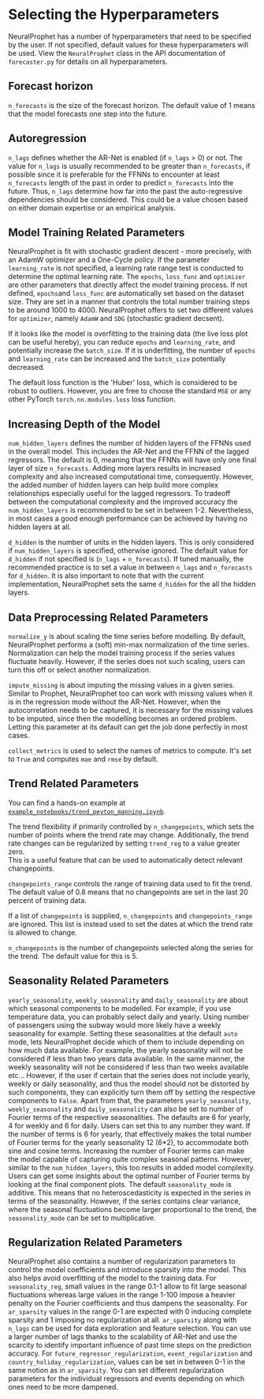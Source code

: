 # Selecting the Hyperparameters

NeuralProphet has a number of hyperparameters that need to be specified by the user.
If not specified, default values for these hyperparameters will be used. 
View the `NeuralProphet` class in the API documentation of `forecaster.py` for details on all hyperparameters.

## Forecast horizon
`n_forecasts` is the size of the forecast horizon. 
The default value of 1 means that the model forecasts one step into the future. 

## Autoregression
`n_lags` defines whether the AR-Net is enabled (if `n_lags` > 0) or not.
The value for `n_lags` is usually recommended to be greater than `n_forecasts`, if possible
since it is preferable for the FFNNs to encounter at least `n_forecasts` length of the past
in order to predict `n_forecasts` into the future. Thus, `n_lags` determine how far into the 
past the auto-regressive dependencies should be considered. This could be a value chosen based
on either domain expertise or an empirical analysis.  

## Model Training Related Parameters
NeuralProphet is fit with stochastic gradient descent - more precisely, with an AdamW optimizer and a One-Cycle policy. 
If the parameter `learning_rate` is not specified, a learning rate range test is conducted to determine the optimal learning rate. 
The `epochs`, `loss_func` and `optimizer` are other parameters that directly affect the model training process. 
If not defined, `epochs`and `loss_func` are automatically set based on the dataset size. They are set in a manner that controls the total number training steps to be around 1000 to 4000.
NeuralProphet offers to set two different values for `optimizer`, namely `AdamW` and `SDG` (stochastic gradient decsent).

If it looks like the model is overfitting to the training data (the live loss plot can be useful hereby), 
you can reduce `epochs`  and `learning_rate`, and potentially increase the `batch_size`. 
If it is underfitting, the number of `epochs` and `learning_rate` can be increased and the `batch_size` potentially decreased. 

The default loss function is the 'Huber' loss, which is considered to be robust to outliers. 
However, you are free to choose the standard `MSE` or any other PyTorch `torch.nn.modules.loss` loss function. 

## Increasing Depth of the Model
`num_hidden_layers` defines the number of hidden layers of the FFNNs used in the overall model. This includes the
AR-Net and the FFNN of the lagged regressors. The default is 0, meaning that the FFNNs will have only one final layer
of size `n_forecasts`. Adding more layers results in increased complexity and also increased computational time, consequently.
However, the added number of hidden layers can help build more complex relationships especially useful for the lagged 
regressors. To tradeoff between the computational complexity and the improved accuracy the `num_hidden_layers` is recommended
to be set in between 1-2. Nevertheless, in most cases a good enough performance can be achieved by having no hidden layers at all.

`d_hidden` is the number of units in the hidden layers. This is only considered if `num_hidden_layers` is specified, 
otherwise ignored. The default value for `d_hidden` if not specified is (`n_lags` + `n_forecasts`). If tuned manually, the recommended
practice is to set a value in between `n_lags` and `n_forecasts` for `d_hidden`. It is also important to note that with the current
implementation, NeuralProphet sets the same `d_hidden` for the all the hidden layers.

## Data Preprocessing Related Parameters

`normalize_y` is about scaling the time series before modelling. By default, NeuralProphet performs a (soft) min-max normalization of the
time series. Normalization can help the model training process if the series values fluctuate heavily. However, if the series does 
not such scaling, users can turn this off or select another normalization. 

`impute_missing` is about imputing the missing values in a given series. 
Similar to Prophet, NeuralProphet too can work with missing values when it is in the regression mode without the AR-Net. 
However, when the autocorrelation needs to be captured, it is necessary for the missing values to be imputed, since then the modelling becomes an ordered problem. 
Letting this parameter at its default can get the job done perfectly in most cases.

`collect_metrics` is used to select the names of metrics to compute. It's set to `True` and computes `mae` and `rmse` by default.


## Trend Related Parameters
You can find a hands-on example at [`example_notebooks/trend_peyton_manning.ipynb`](https://github.com/ourownstory/neural_prophet/blob/master/example_notebooks/trend_peyton_manning.ipynb).

The trend flexibility if primarily controlled by `n_changepoints`, which sets the number of points where the trend rate may change.
Additionally, the trend rate changes can be regularized by setting `trend_reg` to a value greater zero.  
This is a useful feature that can be used to automatically detect relevant changepoints.

`changepoints_range` controls the range of training data used to fit the trend. 
The default value of 0.8 means that no changepoints are set in the last 20 percent of training data.

If a list of `changepoints` is supplied, `n_changepoints` and `changepoints_range`  are ignored. 
This list is instead used to set the dates at which the trend rate is allowed to change.

`n_changepoints` is the number of changepoints selected along the series for the trend. The default
value for this is 5.

## Seasonality Related Parameters
`yearly_seasonality`, `weekly_seasonality` and `daily_seasonality` are about which seasonal components to be modelled. For example, if you use temperature data, 
you can probably select daily and yearly. Using number of passengers using the subway would more likely have a weekly seasonality for example. 
Setting these seasonalities at the default `auto` mode, lets NeuralProphet decide which of them to include depending on how much data available. For example, the yearly seasonality will not
be considered if less than two years data available. In the same manner, the weekly seasonality will not be considered if less than two weeks available 
etc... However, if the user if certain that the series does not include yearly, weekly or daily seasonality, and thus the model should not be
distorted by such components, they can explicitly turn them off by setting the respective components to `False`. Apart from that, the parameters
`yearly_seasonality`, `weekly_seasonality` and `daily_seasonality` can also be set to number of Fourier terms of the respective seasonalities. 
The defaults are 6 for yearly, 4 for weekly and 6 for daily. Users can set this to any number they want. If the number of terms is 6 for yearly, that
effectively makes the total number of Fourier terms for the yearly seasonality 12 (6*2), to accommodate both sine and cosine terms.
Increasing the number of Fourier terms can make the model capable of capturing quite complex seasonal patterns. However, similar to the `num_hidden_layers`,
this too results in added model complexity. Users can get some insights about the optimal number of Fourier terms by looking at the final component
plots. The default `seasonality_mode` is additive. This means that no heteroscedasticity is expected in the series in terms of the seasonality. 
However, if the series contains clear variance, where the seasonal fluctuations become larger proportional to the trend, the `seasonality_mode`
can be set to multiplicative.

## Regularization Related Parameters
NeuralProphet also contains a number of regularization parameters to control the model coefficients and introduce sparsity into the model. This also
helps avoid overfitting of the model to the training data. For `seasonality_reg`, small values in the range 0.1-1 allow to fit large seasonal 
fluctuations whereas large values in the range 1-100 impose a heavier penalty on the Fourier coefficients and thus dampens the seasonality. 
For `ar_sparsity` values in the range 0-1 are expected with 0 inducing complete sparsity and 1 imposing no regularization at all. `ar_sparsity` along with
 `n_lags` can be used for data exploration and feature selection. You can use a larger number of lags thanks to the scalability of AR-Net and use the scarcity 
 to identify important influence of past time steps on the prediction accuracy. For `future_regressor_regularization`, `event_regularization` and `country_holiday_regularization`, values can be set in between 0-1 in the same notion
as in `ar_sparsity`. You can set different regularization parameters for the individual regressors and events depending on which ones need to be more
dampened.